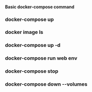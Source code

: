 #### Basic docker-compose command

### docker-compose up
### docker image ls
### docker-compose up -d
### docker-compose run web env
### docker-compose stop
### docker-compose down --volumes
